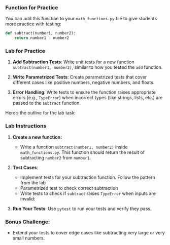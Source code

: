 ### Function for Practice

You can add this function to your `math_functions.py` file to give students more practice with testing:

```python
def subtract(number1, number2):
    return number1 - number2
```

### Lab for Practice

1. **Add Subtraction Tests**:
   Write unit tests for a new function `subtract(number1, number2)`, similar to how you tested the `add` function.

2. **Write Parametrized Tests**:
   Create parametrized tests that cover different cases like positive numbers, negative numbers, and floats.

3. **Error Handling**:
   Write tests to ensure the function raises appropriate errors (e.g., `TypeError`) when incorrect types (like strings, lists, etc.) are passed to the `subtract` function.

Here’s the outline for the lab task:

### Lab Instructions

1. **Create a new function:**
   - Write a function `subtract(number1, number2)` inside `math_functions.py`. This function should return the result of subtracting `number2` from `number1`.

2. **Test Cases**:
   - Implement tests for your subtraction function. Follow the pattern from the lab 
   - Parametrized test to check correct subtraction
   - Write tests to check if `subtract` raises `TypeError` when inputs are invalid:
   

3. **Run Your Tests**:
   Use `pytest` to run your tests and verify they pass.

### Bonus Challenge:

- Extend your tests to cover edge cases like subtracting very large or very small numbers.
